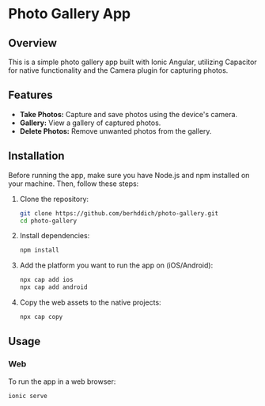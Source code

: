 # Photo Gallery App


## Overview

This is a simple photo gallery app built with Ionic Angular, utilizing Capacitor for native functionality and the Camera plugin for capturing photos.

## Features

- **Take Photos:** Capture and save photos using the device's camera.
- **Gallery:** View a gallery of captured photos.
- **Delete Photos:** Remove unwanted photos from the gallery.

## Installation

Before running the app, make sure you have Node.js and npm installed on your machine. Then, follow these steps:

1. Clone the repository:

    ```bash
    git clone https://github.com/berhddich/photo-gallery.git
    cd photo-gallery
    ```

2. Install dependencies:

    ```bash
    npm install
    ```

3. Add the platform you want to run the app on (iOS/Android):

    ```bash
    npx cap add ios
    npx cap add android
    ```

4. Copy the web assets to the native projects:

    ```bash
    npx cap copy
    ```

## Usage

### Web

To run the app in a web browser:

```bash
ionic serve
